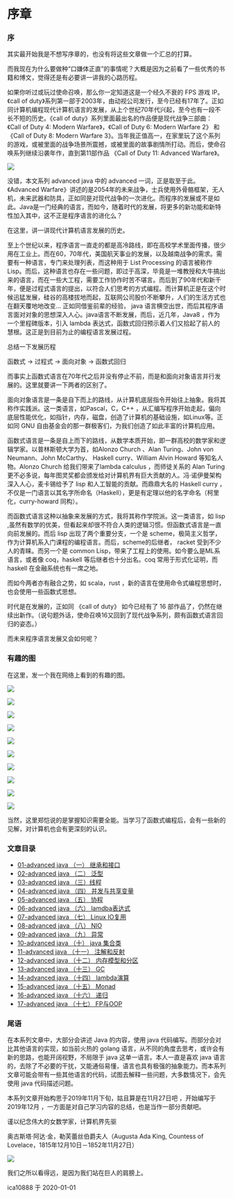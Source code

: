 # 序章

### 序

其实最开始我是不想写序章的，也没有将这些文章做一个汇总的打算。

而我现在为什么要做种“口嫌体正直”的事情呢？大概是因为之前看了一些优秀的书籍和博文，觉得还是有必要讲一讲我的心路历程。

如果你听过或玩过使命召唤，那么你一定知道这是一个经久不衰的 FPS 游戏 IP。《call of duty》系列第一部于2003年，由动视公司发行，至今已经有17年了。正如同计算机编程现代计算机语言的发展，从上个世纪70年代兴起，至今也有一段不长不短的历史。《call of duty》系列里面最出名的作品便是现代战争三部曲：《Call of Duty 4: Modern Warfare》，《Call of Duty 6: Modern Warfare 2》 和 《Call of Duty 8: Modern Warfare 3》。当年我正值高一，在家里玩了这个系列的游戏，或被里面的战争场景所震撼，或被里面的故事剧情所打动。而后，使命召唤系列继续沿袭年作，直到第11部作品 《Call of Duty 11: Advanced Warfare》。

![](img/cod.jpg)


没错，本文系列 advanced java 中的  advanced 一词，正是取至于此。《Advanced Warfare》讲述的是2054年的未来战争，士兵使用外骨骼框架，无人机，未来武器和防具，正如同是对现代战争的一次进化。而程序的发展或不是如此。Java是一门经典的语言，而如今，随着时代的发展，将更多的新功能和新特性加入其中，这不正是程序语言的进化么？

在这里，讲一讲现代计算机语言发展的历史。

至上个世纪以来，程序语言一直走的都是高冷路线，即在高校学术里面传播，很少用在工业上。而在60，70年代，美国航天事业的发展，以及越南战争的需求。需要有一种语言，专门来处理列表，而这种用于 List Processing 的语言被称作Lisp。而后，这种语言也存在一些问题，即过于高深，毕竟是一堆教授和大牛搞出来的语言，而在一些大工程，需要工作协作时苦不堪言。而后到了90年代和新千年，便是过程式语言的提出，以符合人们思考的方式编程。而计算机正是在这个时候迅猛发展，硅谷的高楼拔地而起，互联网公司股价不断攀升，人们的生活方式也在翻天覆地地改变... 正如同借鉴前辈的经验， java 语言横空出世，而后其程序语言面对对象的思想深入人心。java语言不断发展，而后，近几年，Java8 ，作为一个里程碑版本，引入 lambda 表达式，函数式回归预示着人们又拾起了前人的慧根。这正是到目前为止的编程语言发展过程。

总结一下发展历程

 函数式 -> 过程式 -> 面向对象 -> 函数式回归 

而事实上函数式语言在70年代之后并没有停止不前，而是和面向对象语言并行发展的。这里就要讲一下两者的区别了。

面向对象语言是一条是自下而上的路线，从计算机底层指令开始往上抽象。我将其称作实践派。这一类语言，如Pascal，C，C++ ，从汇编写程序开始走起，偏向底层性能优化，如指针，内存，磁盘，创造了计算机的基础设施，如Linux等。正如同 GNU 自由基金会的那一群极客们，为我们创造了如此丰富的计算机应用。

函数式语言是一条是自上而下的路线，从数学本质开始，即一群高校的数学家和逻辑学家。以普林斯顿大学为首，如Alonzo Church 、Alan Turing、John von Neumann、John McCarthy、  Haskell curry、William Alvin Howard 等知名人物。Alonzo Church 给我们带来了lambda calculus ，而师徒关系的 Alan Turing 更不必多说，每年图灵奖都会颁发给对计算机界有巨大贡献的人。冯·诺伊曼架构深入人心，麦卡锡给予了 lisp 和人工智能的贡献。而鼎鼎大名的 Haskell curry ，不仅是一门语言以其名字所命名（Haskell），更是有定理以他的名字命名（柯里化，curry-howard 同构）。

而函数式语言这种以抽象来发展的方式，我将其称作学院派。这一类语言，如 lisp  ,虽然有数学的优美，但看起来却很不符合人类的逻辑习惯。但函数式语言是一直向前发展的。而后 lisp 出现了两个重要分支，一个是 scheme，极简主义哲学，作为计算机系入门课程的编程语言。而后，scheme的后继者， racket 受到不少人的青睐。而另一个是 common Lisp，带来了工程上的使用。如今要么是ML系语言，或者像 coq，haskell 等后继者也十分出名。coq 常用于形式化证明，而 haskell 在金融系统也有一席之地。

而如今两者亦有融合之势，如 scala，rust ，新的语言在使用命令式编程思想时，也会使用一些函数式思想。

时代是在发展的，正如同 《call of duty》 如今已经有了 16 部作品了，仍然在继续出新作。（说句题外话，使命召唤16又回到了现代战争系列，颇有函数式语言回归的姿态。）

而未来程序语言发展又会如何呢？

### 有趣的图

在这里，发一个我在网络上看到的有趣的图。

![](img/fp1.jpg)

![](img/fp2.jpg)

![](img/fp3.jpg)

![](img/fp4.jpg)

![](img/fp5.jpg)

![](img/fp6.jpg)

![](img/fp7.jpg)

![](img/fp8.jpg)

![](img/fp9.jpg)

![](img/fp10.jpg)

当然，这里郑恺说的是掌握知识需要全能。当学习了函数式编程后，会有一些新的见解，对计算机也会有更深刻的认识。

### 文章目录

- [01-advanced java （一） 继承和接口](docs/01-advancedjava（一）继承和接口.md)
- [02-advanced java （二） 泛型](docs/02-advancedjava（二）泛型.md)
- [03-advanced java （三）线程](docs/03-advancedjava（三）线程.md)
- [04-advanced java （四） 并发与共享变量](docs/04-advancedjava（四）并发与共享变量.md)
- [05-advanced java （五） 协程](docs/05-advancedjava（五）协程.md)
- [06-advanced java （六） lamdba表达式](docs/06-advancedjava（六）lamdba表达式.md)
- [07-advanced java （七） Linux IO复用](docs/07-advancedjava（七）LinuxIO复用.md)
- [08-advanced java （八） NIO](docs/08-advancedjava（八）NIO.md)
- [09-advanced java （九） 异常](docs/09-advancedjava（九）异常.md)
- [10-advanced java （十） java 集合类](docs/10-advancedjava（十）java集合类.md)
- [11-advanced java （十一） 注解和反射](docs/11-advancedjava（十一）注解和反射.md)
- [12-advanced java （十二） 内存模型和分区](docs/12-advancedjava（十二）内存模型和分区.md)
- [13-advanced java （十三） GC](docs/13-advancedjava（十三）GC.md)
- [14-advanced java （十四） lambda演算](docs/14-advancedjava（十四）lambda演算.md)
- [15-advanced java （十五） Monad](docs/15-advancedjava（十五）Monad.md)
- [16-advanced java （十六） 递归](docs/16-advancedjava（十六）递归.md)
- [17-advanced java （十七） FP与OOP](docs/17-advancedjava（十七）FP与OOP.md)


### 尾语

在本系列文章中，大部分会讲述 Java 的内容，使用 java 代码编写。而部分会对比其他语言的实现，如当前火热的  golang 语言，从不同的角度去思考，或许会有新的思路，也能开阔视野，不局限于 java 这单一语言。本人一直是喜欢 java 语言的，去除了不必要的干扰，又能通俗易懂，语言也具有极强的抽象能力。而本系列文章可能会带有一些其他语言的代码，试图去解释一些问题，大多数情况下，会先使用 java 代码描述问题。

本系列文章开始构思于2019年11月下旬，姑且算是在11月27日吧 ，开始编写于 2019年12月 ，一方面是对自己学习内容的总结，也是当作一部分贡献吧。

谨以纪念伟大的女数学家，计算机界先驱

奥古斯塔·阿达·金，勒芙蕾丝伯爵夫人（Augusta Ada King, Countess of Lovelace，1815年12月10日－1852年11月27日）

![](img/ada.jpg)



我们之所以看得远，是因为我们站在巨人的肩膀上。



ica10888 于 2020-01-01